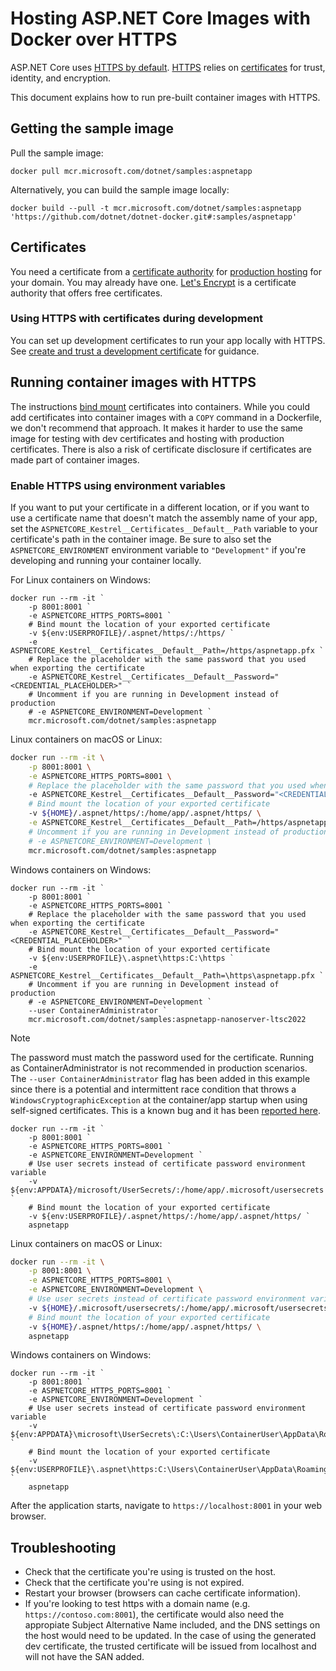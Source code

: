 # Hosting ASP.NET Core Images with Docker over HTTPS

ASP.NET Core uses [HTTPS by
default](https://docs.microsoft.com/aspnet/core/security/enforcing-ssl).
[HTTPS](https://en.wikipedia.org/wiki/HTTPS) relies on
[certificates](https://en.wikipedia.org/wiki/Public_key_certificate) for trust,
identity, and encryption.

This document explains how to run pre-built container images with HTTPS.

## Getting the sample image

Pull the sample image:

```console
docker pull mcr.microsoft.com/dotnet/samples:aspnetapp
```

Alternatively, you can build the sample image locally:

```console
docker build --pull -t mcr.microsoft.com/dotnet/samples:aspnetapp 'https://github.com/dotnet/dotnet-docker.git#:samples/aspnetapp'
```

## Certificates

You need a certificate from a [certificate authority](https://en.wikipedia.org/wiki/Certificate_authority)
for [production hosting](https://blogs.msdn.microsoft.com/webdev/2017/11/29/configuring-https-in-asp-net-core-across-different-platforms/)
for your domain. You may already have one. [Let's Encrypt](https://letsencrypt.org/)
is a certificate authority that offers free certificates.

### Using HTTPS with certificates during development

You can set up development certificates to run your app locally with HTTPS. See
[create and trust a development certificate](./run-aspnetcore-https-development.md#create-and-trust-a-development-certificate)
for guidance.

## Running container images with HTTPS

The instructions [bind mount](https://docs.docker.com/engine/storage/bind-mounts/)
certificates into containers. While you could add certificates into container
images with a `COPY` command in a Dockerfile, we don't recommend that approach.
It makes it harder to use the same image for testing with dev certificates and
hosting with production certificates. There is also a risk of certificate
disclosure if certificates are made part of container images.

### Enable HTTPS using environment variables

If you want to put your certificate in a different location, or if you want to
use a certificate name that doesn't match the assembly name of your app, set
the `ASPNETCORE_Kestrel__Certificates__Default__Path` variable to your
certificate's path in the container image. Be sure to also set the
`ASPNETCORE_ENVIRONMENT` environment variable to `"Development"` if you're
developing and running your container locally.

For Linux containers on Windows:

```pwsh
docker run --rm -it `
    -p 8001:8001 `
    -e ASPNETCORE_HTTPS_PORTS=8001 `
    # Bind mount the location of your exported certificate
    -v ${env:USERPROFILE}/.aspnet/https/:/https/ `
    -e ASPNETCORE_Kestrel__Certificates__Default__Path=/https/aspnetapp.pfx `
    # Replace the placeholder with the same password that you used when exporting the certificate
    -e ASPNETCORE_Kestrel__Certificates__Default__Password="<CREDENTIAL_PLACEHOLDER>" `
    # Uncomment if you are running in Development instead of production
    # -e ASPNETCORE_ENVIRONMENT=Development `
    mcr.microsoft.com/dotnet/samples:aspnetapp
```

Linux containers on macOS or Linux:

```bash
docker run --rm -it \
    -p 8001:8001 \
    -e ASPNETCORE_HTTPS_PORTS=8001 \
    # Replace the placeholder with the same password that you used when exporting the certificate
    -e ASPNETCORE_Kestrel__Certificates__Default__Password="<CREDENTIAL_PLACEHOLDER>" \
    # Bind mount the location of your exported certificate
    -v ${HOME}/.aspnet/https/:/home/app/.aspnet/https/ \
    -e ASPNETCORE_Kestrel__Certificates__Default__Path=/https/aspnetapp.pfx \
    # Uncomment if you are running in Development instead of production
    # -e ASPNETCORE_ENVIRONMENT=Development \
    mcr.microsoft.com/dotnet/samples:aspnetapp
```

Windows containers on Windows:

```pwsh
docker run --rm -it `
    -p 8001:8001 `
    -e ASPNETCORE_HTTPS_PORTS=8001 `
    # Replace the placeholder with the same password that you used when exporting the certificate
    -e ASPNETCORE_Kestrel__Certificates__Default__Password="<CREDENTIAL_PLACEHOLDER>" `
    # Bind mount the location of your exported certificate
    -v ${env:USERPROFILE}\.aspnet\https:C:\https `
    -e ASPNETCORE_Kestrel__Certificates__Default__Path=\https\aspnetapp.pfx `
    # Uncomment if you are running in Development instead of production
    # -e ASPNETCORE_ENVIRONMENT=Development `
    --user ContainerAdministrator `
    mcr.microsoft.com/dotnet/samples:aspnetapp-nanoserver-ltsc2022
```

> [!NOTE]
> The password must match the password used for the certificate. Running as ContainerAdministrator is not recommended in production scenarios. The `--user ContainerAdministrator` flag has been added in this example since there is a potential and intermittent race condition that throws a `WindowsCryptographicException` at the container/app startup when using self-signed certificates. This is a known bug and it has been [reported here](https://github.com/dotnet/runtime/issues/70386).

```pwsh
docker run --rm -it `
    -p 8001:8001 `
    -e ASPNETCORE_HTTPS_PORTS=8001 `
    -e ASPNETCORE_ENVIRONMENT=Development `
    # Use user secrets instead of certificate password environment variable
    -v ${env:APPDATA}/microsoft/UserSecrets/:/home/app/.microsoft/usersecrets `
    # Bind mount the location of your exported certificate
    -v ${env:USERPROFILE}/.aspnet/https/:/home/app/.aspnet/https/ `
    aspnetapp
```

Linux containers on macOS or Linux:

```bash
docker run --rm -it \
    -p 8001:8001 \
    -e ASPNETCORE_HTTPS_PORTS=8001 \
    -e ASPNETCORE_ENVIRONMENT=Development \
    # Use user secrets instead of certificate password environment variable
    -v ${HOME}/.microsoft/usersecrets/:/home/app/.microsoft/usersecrets \
    # Bind mount the location of your exported certificate
    -v ${HOME}/.aspnet/https/:/home/app/.aspnet/https/ \
    aspnetapp
```

Windows containers on Windows:

```pwsh
docker run --rm -it `
    -p 8001:8001 `
    -e ASPNETCORE_HTTPS_PORTS=8001 `
    -e ASPNETCORE_ENVIRONMENT=Development `
    # Use user secrets instead of certificate password environment variable
    -v ${env:APPDATA}\microsoft\UserSecrets\:C:\Users\ContainerUser\AppData\Roaming\microsoft\UserSecrets `
    # Bind mount the location of your exported certificate
    -v ${env:USERPROFILE}\.aspnet\https:C:\Users\ContainerUser\AppData\Roaming\ASP.NET\Https `
    aspnetapp
```

After the application starts, navigate to `https://localhost:8001` in your web
browser.

## Troubleshooting

- Check that the certificate you're using is trusted on the host.
- Check that the certificate you're using is not expired.
- Restart your browser (browsers can cache certificate information).
- If you're looking to test https with a domain name (e.g.
`https://contoso.com:8001`), the certificate would also need the appropiate
Subject Alternative Name included, and the DNS settings on the host would need
to be updated. In the case of using the generated dev certificate, the trusted
certificate will be issued from localhost and will not have the SAN added.
